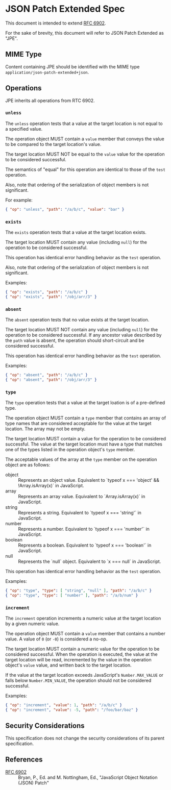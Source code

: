 # JSON Patch Extended Spec

This document is intended to extend [RFC 6902](https://tools.ietf.org/html/rfc6902).

For the sake of brevity, this document will refer to JSON Patch Extended as "JPE".


## MIME Type

Content containing JPE should be identified with the MIME type `application/json-patch-extended+json`.


## Operations

JPE inherits all operations from RTC 6902.


### `unless`

The `unless` operation tests that a value at the target location is not equal to a specified value.

The operation object MUST contain a `value` member that conveys the value to be compared to the target location's value.

The target location MUST NOT be equal to the `value` value for the operation to be considered successful.

The semantics of "equal" for this operation are identical to those of the `test` operation.

Also, note that ordering of the serialization of object members is not significant.

For example:

```json
{ "op": "unless", "path": "/a/b/c", "value": "bar" }
```


### `exists`

The `exists` operation tests that a value at the target location exists.

The target location MUST contain any value (including `null`) for the operation to be considered successful.

This operation has identical error handling behavior as the `test` operation.

Also, note that ordering of the serialization of object members is not significant.

Examples:

```json
{ "op": "exists", "path": "/a/b/c" }
{ "op": "exists", "path": "/obj/arr/3" }
```


### `absent`

The `absent` operation tests that no value exists at the target location.

The target location MUST NOT contain any value (including `null`) for the operation to be considered successful. If any ancestor value described by the `path` value is absent, the operation should short-circuit and be considered successful.

This operation has identical error handling behavior as the `test` operation.

Examples:

```json
{ "op": "absent", "path": "/a/b/c" }
{ "op": "absent", "path": "/obj/arr/3" }
```


### `type`

The `type` operation tests that a value at the target loation is of a pre-defined type.

The operation object MUST contain a `type` member that contains an array of type names that are considered acceptable for the value at the target location. The array may not be empty.

The target location MUST contain a value for the operation to be considered successful. The value at the target location must have a type that matches one of the types listed in the operation object's `type` member.

The acceptable values of the array at the `type` member on the operation object are as follows:

<dl>
  <dt>object</dt>
  <dd>Represents an object value. Equivalent to `typeof x === 'object' && !Array.isArray(x)` in JavaScript.</dd>
  <dt>array</dt>
  <dd>Represents an array value. Equivalent to `Array.isArray(x)` in JavaScript.</dd>
  <dt>string</dt>
  <dd>Represents a string. Equivalent to `typeof x === 'string'` in JavaScript.</dd>
  <dt>number</dt>
  <dd>Represents a number. Equivalent to `typeof x === 'number'` in JavaScript.</dd>
  <dt>boolean</dt>
  <dd>Represents a boolean. Equivalent to `typeof x === 'boolean'` in JavaScript.</dd>
  <dt>null</dt>
  <dd>Represents the `null` object. Equivalent to `x === null` in JavaScript.</dd>
</dl>

This operation has identical error handling behavior as the `test` operation.

Examples:

```json
{ "op": "type", "type": [ "string", "null" ], "path": "/a/b/c" }
{ "op": "type", "type": [ "number" ], "path": "/a/b/num" }
```

### `increment`

The `increment` operation increments a numeric value at the target location by a given numeric value.

The operation object MUST contain a `value` member that contains a number value. A value of `0` (or `-0`) is considered a no-op.

The target location MUST contain a numeric value for the operation to be considered successful. When the operation is executed, the value at the target location will be read, incremented by the value in the operation object's `value` value, and written back to the target location.

If the value at the target location exceeds JavaScript's `Number.MAX_VALUE` or falls below `Number.MIN_VALUE`, the operation should not be considered successful.

Examples:

```json
{ "op": "increment", "value": 1, "path": "/a/b/c" }
{ "op": "increment", "value": -5, "path": "/foo/bar/baz" }
```


## Security Considerations

This specification does not change the security considerations of its parent specification.


## References

<dl>
  <dt><a href="https://tools.ietf.org/html/rfc6902">RFC 6902</a></dt>
  <dd>Bryan, P., Ed. and M. Nottingham, Ed., "JavaScript Object Notation (JSON) Patch"</dd>
</dl>
